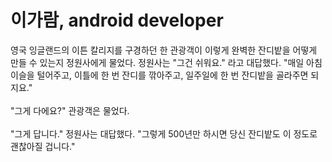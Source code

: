 # 이가람, android developer

영국 잉글랜드의 이튼 칼리지를 구경하던 한 관광객이 이렇게 완벽한 잔디밭을 어떻게 만들 수 있는지 정원사에게 물었다. 정원사는 "그건 쉬워요." 라고 대답했다. "매일 아침 이슬을 털어주고, 이틀에 한 번 잔디를 깎아주고, 일주일에 한 번 잔디밭을 골라주면 되지요."
<br></br>
"그게 다에요?" 관광객은 물었다.
<br></br>
"그게 답니다." 정원사는 대답했다. "그렇게 500년만 하시면 당신 잔디밭도 이 정도로 괜찮아질 겁니다."

